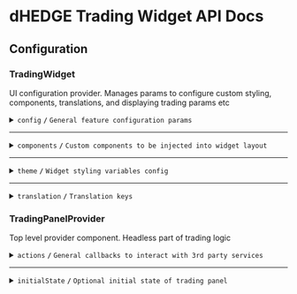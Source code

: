 # dHEDGE Trading Widget API Docs

## Configuration

### TradingWidget

UI configuration provider. Manages params to configure custom styling, components, translations, and displaying trading params etc

<details>
<summary><code>config</code> <code><b>/</b></code> <code>General feature configuration params</code></summary>

##### Params

> | name                               | type     | default value              | description                                                                                                                                        |
> |------------------------------------|----------|----------------------------|----------------------------------------------------------------------------------------------------------------------------------------------------|
> | `isGeoBlocked`                     | boolean  | false                      | Restricts depositing action button and conditionally renders GeoBlockAlert component                                                               |
> | `depositQuoteDiffWarningThreshold` | number   | 1                          | Deposit slippage absolute percent value warning threshold, Affects styling to warn user                                                            |
> | `depositQuoteDiffErrorThreshold`   | number   | 3                          | Deposit slippage absolute percent value error threshold, Affects styling to warn user                                                              |
> | `defaultDepositSlippage`           | number   | 0                          | Initial deposit slippage absolute percent. Further adjustments are available in panel settings                                                     |
> | `defaultDepositSlippageScale`      | number[] | [0]                        | Initial deposit slippage absolute percent. Further adjustments are available in panel settings                                                     |
> | `defaultWithdrawSlippageScale`     | number[] | [0.1, 0.3, 0.5, 1, 1.5, 3] | Initial withdraw slippage absolute percent. Further adjustments are available in panel settings                                                    |
> | `defaultLockTime`                  | string   | 24 hours                   | Formatted default deposit lock time to be displayed in panel (Long lockup period is used to bypass entry fee and can be managed in panel settings) |
> | `customLockTime`                   | string   | 15 minutes                 | Formatted custom deposit lock time alternative to be displayed in panel                                                                            |
> | `stablePrecision`                  | number   | 3                          | Number of decimals to be displayed in stables (e.g USDC balance)                                                                                   |
> | `defaultPrecision`                 | number   | 6                          | Number of decimals to be displayed in token values                                                                                                 |
> | `stakingChainId`                   | number   | 10 (Optimism)              | ChainId to be used in staking logic                                                                                                                |
> | `termsOfUseAccepted`               | boolean  | true                       | Requires user to confirm terms of use by rendering DepositTermsOfUse component before deposit action                                               |


###### Source: `packages/trading-widget/src/trading-widget/providers/config-provider`
###### Default values: `packages/trading-widget/src/trading-widget/providers/config-provider/config-provider.defaults.ts`
</details>

------------------------------------------------------------------------------------------

<details>
<summary>
<code>components</code>
<code><b>/</b></code>
<code>Custom components to be injected into widget layout</code>
</summary>

##### Params

> | name                  | type                                | default value | description                                                                                                     |
> |-----------------------|-------------------------------------|---------------|-----------------------------------------------------------------------------------------------------------------|
> | `GeoBlockAlert`       | ComponentType                       | `undefined`   | Component replaces deposit button while `isGeoBlocked` config param is set to `true`                            |
> | `DepositMetaInfo`     | ComponentType                       | `undefined`   | Component is injected into deposit meta part of widget layout nearby TransactionOverviewDisclosure              |
> | `WithdrawMetaInfo`    | ComponentType                       | `undefined`   | Component is injected into withdraw meta part of widget layout nearby WithdrawTransactionOverviewDisclosure     |
> | `ExtraActionButton`   | ComponentType                       | `undefined`   | Component is injected below deposit action button and rendered if `isGeoBlocked` config param is set to `false` |
> | `Image`               | ComponentType<ImageProps>           | `<img>`       | Component optinally can be used to pass `nextjs` Image component to be used for assets rendering                |
> | `LogoSpinner`         | ComponentType<SVGProps<SVGElement>> | `<Spinner>`   | Component is injected into widget pending transaction overlay. Assume using of spinning animation               |
> | `DepositTermsOfUse`   | ComponentType                       | `undefined`   | Component is injected into `TermsOfUseOverlay` to extend default terms of use statement points                  |


###### Source: `packages/trading-widget/src/trading-widget/providers/component-provider/component-provider.tsx`
###### Default values: `undefined`
</details>

------------------------------------------------------------------------------------------

<details>
<summary>
<code>theme</code>
<code><b>/</b></code>
<code>Widget styling variables config</code>
</summary>

##### global

###### color

path: `global.color[name]`

> | name                       | type       | default value                                | description                           |
> |----------------------------|------------|----------------------------------------------|---------------------------------------|
> | `colorTextPrimary`         | string     | `#ffffff`                                    | Primary text color                    |
> | `colorTextPrimaryHover`    | string     | `#ffffffCC`                                  | Primary hover text color              |
> | `colorBorderPrimary`       | string     | `global?.color?.colorTextPrimary ?? #ffffff` | Primary border color                  |
> | `colorTextSecondary`       | string     | `#9DA2AD`                                    | Secondary text color                  |
> | `colorBgSecondary`         | string     | `#2B313E`                                    | Secondary bg color                    |
> | `colorTextAccent`          | string     | `#ffffff`                                    | Accent text color                     |
> | `colorTextAccentHover`     | string     | `#ffffffCC`                                  | Accent hover text color               |
> | `colorBgAccentFrom`        | string     | `#73D393`                                    | Accent bg gradient `from` color       |
> | `colorBgAccentTo`          | string     | `#34855E`                                    | Accent bg gradient `to` color         |
> | `colorBgAccentFromHover`   | string     | `#73D393CC`                                  | Accent hover bg gradient `from` color |
> | `colorBgAccentToHover`     | string     | `#162435`                                    | Accent hover bg gradient `to` color   |
> | `colorTextNeutral`         | string     | `#9DA2AD80`                                  | Neutral text color                    |
> | `colorBgNeutral`           | string     | `#9DA2AD33`                                  | Neutral bg color                      |
> | `colorTextLoading`         | string     | `#ffffff99`                                  | Loading text color                    |
> | `colorTextError`           | string     | `#EF4444`                                    | Error text color                      |
> | `colorTextWarning`         | string     | `#AFA58D`                                    | Warning text color                    |
> | `colorIcon`                | string     | `global?.color?.colorTextPrimary ?? #ffffff` | Warning text color                    |

###### size

path: `global.size[name]`

> | name                   | type         | default value                                | description            |
> |------------------------|--------------|----------------------------------------------|------------------------|
> | `gap`                  | string       | `0.25rem`                                    | General flex gap       |
> | `spacer`               | string       | `4px`                                        | General spacer         |
> | `fontSizeBase`         | string       | `16px`                                       | Font size base         |
> | `lineHeightBase`       | string       | `24px`                                       | Line height base       |
> | `fontSizeXs`           | string       | `12px`                                       | Font size xs           |
> | `lineHeightXs`         | string       | `16px`                                       | Line height xs         |
> | `fontSizeSm`           | string       | `14px`                                       | Font size sm           |
> | `lineHeightSm`         | string       | `20px`                                       | Line height sm         |
> | `fontSizeLg`           | string       | `18px`                                       | Font size lg           |
> | `lineHeightLg`         | string       | `28px`                                       | Line height lg         |
> | `iconSize`             | string       | `20px`                                       | Icon size base         |
> | `iconSizeSm`           | string       | `24px`                                       | Icon size sm           |
> | `iconSecondarySize`    | string       | `16px`                                       | Icon secondary size    |
> | `iconSecondarySizeSm`  | string       | `16px`                                       | Icon secondary size sm |
> | `labelFontSize`        | string       | `config?.global?.size?.fontSizeXs ?? 12px`   | Label font size        |
> | `labelLineHeight`      | string       | `config?.global?.size?.lineHeightXs ?? 16px` | Label font size        |
> | `labelLineHeight`      | string       | `config?.global?.size?.lineHeightXs ?? 16px` | Label font size        |

###### style

path: `global.style[name]`

> | name                                               | type           | default value | description                  |
> |----------------------------------------------------|----------------|---------------|------------------------------|
> | `radiusPrimary`                                    | string         | `1rem`        | General border radius        |
> | `radiusSecondary`                                  | string         | `1rem`        | Secondary border radius      |
> | `fontWeightLight`                                  | string         | `300`         | Font weight light            |
> | `fontWeightMedium`                                 | string         | `500`         | Font weight medium           |
> | `fontWeightBold`                                   | string         | `700`         | Font weight bold             |
> | `actionOpacity`                                    | string         | `1`           | Action element opacity       |
> | `actionOpacityHover`                               | string         | `0.8`         | Action hover element opacity |

##### component

###### popup

path: `component.popup[name]`

> | name                 | type             | default value                                           | description      |
> |----------------------|------------------|---------------------------------------------------------|------------------|
> | `color.colorText`    | string           | `config?.global?.color?.colorTextSecondary ?? #9DA2AD`  | Popup text color |
> | `color.colorBg`      | string           | `config?.global?.color?.colorBgSecondary ?? #2B313E`    | Popup bg color   |
> | `color.colorBorder`  | string           | `config?.global?.color?.colorTextSecondary ?? #9DA2AD`  | Popup bg color   |
> | `size.fontSize`      | string           | `config?.global?.size?.fontSizeXs ?? 12px`              | Popup font size  |

###### tabGroup

path: `component.tabGroup[name]`

> | name      | type             | default value                    | description              |
> |-----------|------------------|----------------------------------|--------------------------|
> | `size.px` | string           | `global.size.spacer * 3`         | Tab group padding inline |

###### tabContent

path: `component.tabContent[name]`

> | name       | type             | default value             | description                |
> |------------|------------------|---------------------------|----------------------------|
> | `size.pt`  | string           | `global.size.spacer * 3`  | Tab content padding top    |
> | `size.px`  | string           | `0px`                     | Tab content padding inline |
> | `size.pb`  | string           | `global.size.spacer * 9`  | Tab content padding bottom |
> | `size.gap` | string           | `global.size.spacer * 2`  | Tab content flex gap       |

###### tab

path: `component.tab[name]`

> | name                     | type                | default value                        | description           |
> |--------------------------|---------------------|--------------------------------------|-----------------------|
> | `size.px`                | string              | `global.size.spacer * 9`             | Tab padding inline    |
> | `size.py`                | string              | `global.size.spacer * 3`             | Tab padding block     |
> | `size.fontSize`          | string              | `global.size.fontSizeSm`             | Tab font size         |
> | `color.colorBg`          | string              | `global.color.colorBgNeutral`        | Tab bg color          |
> | `color.colorText`        | string              | `global.color.colorTextNeutral`      | Tab text color        |
> | `color.selectColorText`  | string              | `global.color.colorTextPrimary`      | Tab select text color |
> | `color.colorTextHover`   | string              | `global.color.colorTextPrimaryHover` | Tab hover text color  |
> | `style.fontWeight`       | string              | `global.style.fontWeightBold`        | Tab font weight       |
> | `style.lineHeight`       | string              | `global.size.lineHeightSm`           | Tab line height       |

###### balance

path: `component.balance[name]`

> | name                   | type                | default value                      | description               |
> |------------------------|---------------------|------------------------------------|---------------------------|
> | `size.px`              | string              | `global.size.spacer * 3`           | Balance padding inline    |
> | `size.gap`             | string              | `global.size.gap`                  | Balance flex gap          |
> | `size.fontSize`        | string              | `global.size.fontSizeLg`           | Balance font size         |
> | `size.lineHeight`      | string              | `global.size.lineHeightLg`         | Balance line height       |
> | `size.priceFontSize`   | string              | `global.size.fontSizeBase`         | Balance price font size   |
> | `size.priceLineHeight` | string              | `global.size.lineHeightBase`       | Balance price line height |
> | `color.colorText`      | string              | `global.color.colorTextPrimary`    | Balance text color        |
> | `color.priceColorText` | string              | `global.color.colorTextSecondary`  | Balance price text color  |

###### inputGroup

path: `component.inputGroup[name]`

> | name           | type                | default value                         | description                |
> |----------------|---------------------|---------------------------------------|----------------------------|
> | `size.px`      | string              | `global.size.spacer * 3`              | Input group padding inline |
> | `size.gap`     | string              | `global.size.gap`                     | Input group flex gap       |

###### input

path: `component.input[name]`

> | name                       | type                    | default value                       | description                 |
> |----------------------------|-------------------------|-------------------------------------|-----------------------------|
> | `size.px`                  | string                  | `global.size.spacer * 3`            | Input padding inline        |
> | `size.py`                  | string                  | `global.size.spacer * 2`            | Input padding block         |
> | `size.gap`                 | string                  | `global.size.gap * 2`               | Input flex gap              |
> | `size.priceGap`            | string                  | `global.size.gap * 2`               | Input flex gap              |
> | `size.iconSize`            | string                  | `global.size.iconSize`              | Input icon size             |
> | `size.iconSizeSm`          | string                  | `global.size.iconSizeSm`            | Input icon size sm          |
> | `size.labelFontSize`       | string                  | `global.size.fontSizeSm`            | Input label line height     |
> | `size.labelLineHeight`     | string                  | `global.size.lineHeightSm`          | Input label font size       |
> | `size.fontSize`            | string                  | `global.size.fontSizeSm`            | Input font size             |
> | `size.lineHeight`          | string                  | `global.size.lineHeightSm`          | Input line height           |
> | `size.fontSizeLg`          | string                  | `global.size.fontSizeLg`            | Input font size lg          |
> | `size.lineHeightLg`        | string                  | `global.size.lineHeightLg`          | Input line height lg        |
> | `size.tokenFontSize`       | string                  | `global.size.fontSizeXs`            | Input token font size       |
> | `size.tokenLineHeight`     | string                  | `global.size.lineHeightXs`          | Input token line height     |
> | `size.tokenFontSizeSm`     | string                  | `global.size.fontSizeBase`          | Input token font size sm    |
> | `size.tokenLineHeightSm`   | string                  | `global.size.lineHeightBase`        | Input token line height sm  |
> | `size.buttonPx`            | string                  | `global.size.spacer * 2`            | Input button padding inline |
> | `size.buttonPy`            | string                  | `global.size.spacer`                | Input button padding block  |
> | `size.buttonFontSize`      | string                  | `global?.size?.fontSizeXs`          | Input button font size      |
> | `size.buttonLineHeight`    | string                  | `global?.size?.lineHeightXs`        | Input button line height    |
> | `color.textColor`          | string                  | `global.color.colorTextPrimary`     | Input text color            |
> | `color.loadingTextColor`   | string                  | `global.color.colorTextLoading`     | Input loading text color    |
> | `color.bgColor`            | string                  | `global.color.colorBgNeutral`       | Input bg color              |
> | `color.bgColorFocus`       | string                  | `transparent`                       | Input bg color              |
> | `color.borderColor`        | string                  | `#4C505B`                           | Input border color          |
> | `color.borderColorFocus`   | string                  | `global.color.colorTextPrimary`     | Input border focus color    |
> | `color.placeholderColor`   | string                  | `global.color.colorTextSecondary`   | Input placeholder color     |
> | `color.buttonBgColor`      | string                  | `global.color.colorBgSecondary`     | Input button bg color       |
> | `color.buttonBorderColor`  | string                  | `global.color.colorBgAccentTo`      | Input button border color   |
> | `color.buttonTextColor`    | string                  | `global.color.colorTextPrimary`     | Input button text color     |
> | `style.radius`             | string                  | `global.style.radiusPrimary`        | Input border radius         |
> | `style.labelFontWeight`    | string                  | `global.style.fontWeightLight`      | Input label font weight     |
> | `style.fontWeight`         | string                  | `global.style.fontWeightLight`      | Input font weight           |
> | `style.tokenFontWeight`    | string                  | `global.style.fontWeightLight`      | Input token font weight     |
> | `style.buttonRadius`       | string                  | `30px`                              | Input button border radius  |

###### actionButton

path: `component.actionButton[name]`

> | name                             | type                | default value                         | description                                |
> |----------------------------------|---------------------|---------------------------------------|--------------------------------------------|
> | `size.borderWidth`               | string              | `1px`                                 | Action button border width                 |
> | `color.colorBgFrom`              | string              | `global.color.colorBgAccentFrom`      | Action button bg gradient color from       |
> | `color.colorBgTo`                | string              | `global.color.colorBgAccentTo`        | Action button bg gradient color to         |
> | `color.colorBgFromHover`         | string              | `global.color.colorBgAccentFromHover` | Action button hover bg gradient color from |
> | `color.colorBgToHover`           | string              | `global.color.colorBgAccentTo`        | Action button hover bg gradient color to   |
> | `color.colorBorder`              | string              | `global.color.colorBgAccentFrom`      | Action button border color                 |
> | `color.colorText`                | string              | `global.color.colorTextAccent`        | Action button text color                   |
> | `color.colorText`                | string              | `global.color.colorTextAccent`        | Action button text color                   |
> | `color.outlineColorBorder`       | string              | `#ffffff33`                           | Action outline button border color         |
> | `color.outlineColorBorderHover`  | string              | `#ffffffCC`                           | Action outline button hover border color   |
> | `color.outlineColorText`         | string              | `global.color.colorTextPrimary`       | Action outline button text color           |

###### meta

path: `component.meta[name]`

> | name                  | type                | default value                          | description          |
> |-----------------------|---------------------|----------------------------------------|----------------------|
> | `size.gap`            | string              | `global.size.gap`                      | Meta flex gap        |
> | `size.px`             | string              | `global.size.spacer * 3`               | Meta padding inline  |
> | `color.linkTextColor` | string              | `global.color.colorBgAccentFrom`       | Meta link text color |
> | `color.panelBgHover`  | string              | `config.global.color.colorBgNeutral`   | Meta panel hover bg  |

###### Source: `packages/trading-widget/src/trading-widget/providers/theme-provider/theme-provider.tsx`
###### Default values: `undefined`
</details>

------------------------------------------------------------------------------------------

<details>
<summary>
<code>translation</code>
<code><b>/</b></code>
<code>Translation keys</code>
</summary>

> | name                               | type   | default value                                                                                                                                                                         | description                                                                                                                      |
> |------------------------------------|--------|---------------------------------------------------------------------------------------------------------------------------------------------------------------------------------------|----------------------------------------------------------------------------------------------------------------------------------|
> | `slippageWarning`                  | string | Includes entry fee. We recommend 2-3%, but usually it will be < 1%. Slippage may be amplified by the leverage. See the docs for more info.                                            |                                                                                                                                  |
> | `minSlippageWarning`               | string | Flexible min slippage value that is likely enough to process the transaction.                                                                                                         |                                                                                                                                  |
> | `highSlippageWarning`              | string | We recommend using another asset to trade with lower slippage.                                                                                                                        |                                                                                                                                  |
> | `recommendedMinSlippage`           | string | Recommended Min Slippage                                                                                                                                                              |                                                                                                                                  |
> | `projectedDailyEarningsTooltip`    | string | Projected daily earnings are based on the current APY and may differ from actual earnings.                                                                                            |                                                                                                                                  |
> | `dailyEarnings`                    | string | Daily Earnings                                                                                                                                                                        |                                                                                                                                  |
> | `projectedYearlyEarningsTooltip`   | string | Projected yearly earnings are based on the current APY and may differ from actual earnings.                                                                                           |                                                                                                                                  |
> | `yearlyEarnings`                   | string | Yearly Earnings                                                                                                                                                                       |                                                                                                                                  |
> | `fullReceiveDetails`               | string | See full details influencing what you will receive.                                                                                                                                   |                                                                                                                                  |
> | `tradeDetails`                     | string | Trade details                                                                                                                                                                         |                                                                                                                                  |
> | `maxSlippage`                      | string | Max slippage                                                                                                                                                                          |                                                                                                                                  |
> | `minReceiveAmount`                 | string | You will receive no less than this amount.                                                                                                                                            |                                                                                                                                  |
> | `minReceived`                      | string | Minimum Received                                                                                                                                                                      |                                                                                                                                  |
> | `estimatedMultiAssetFractions`     | string | Estimated multi asset fractions                                                                                                                                                       |                                                                                                                                  |
> | `infinite`                         | string | Infinite                                                                                                                                                                              |                                                                                                                                  |
> | `tokenAllowance`                   | string | Token Allowance                                                                                                                                                                       |                                                                                                                                  |
> | `entryFee`                         | string | Entry Fee                                                                                                                                                                             |                                                                                                                                  |
> | `entryFeeExplanation`              | string | When you deposit, the token takes a small entry fee. This fee helps cover the costs when we rebalance the underlying funds, and it's shared among all token holders.                  |                                                                                                                                  |
> | `easySwapperEntryFee`              | string | Entry fee is charged when a cooldown of {time} is selected. Bypass Entry Fee at trading settings.                                                                                     |                                                                                                                                  |
> | `amountToBeApproved`               | string | Amount of {symbol} tokens to be approved. Can be customized in settings.                                                                                                              |                                                                                                                                  |
> | `minDepositUsd`                    | string | Minimum deposit in USD.                                                                                                                                                               |                                                                                                                                  |
> | `minDeposit`                       | string | Minimum Deposit                                                                                                                                                                       |                                                                                                                                  |
> | `tokensLockTime`                   | string | Purchased tokens will have a {lockTime} lock.                                                                                                                                         |                                                                                                                                  |
> | `slippageTolerance`                | string | Slippage tolerance                                                                                                                                                                    |                                                                                                                                  |
> | `bypassEntryFee`                   | string | Bypass Entry Fee                                                                                                                                                                      |                                                                                                                                  |
> | `entryFeeSwitchWarning`            | string | By removing the entry fee, your position is locked for up to {defaultLockTime} instead of the normal {customLockTime}.                                                                |                                                                                                                                  |
> | `tokenAmountToApprove`             | string | Amount of tokens to be approved.                                                                                                                                                      |                                                                                                                                  |
> | `auto`                             | string | Auto                                                                                                                                                                                  |                                                                                                                                  |
> | `autoSlippageDescription`          | string | App is testing different slippage ranges, starting low and increasing until it's likely to pass                                                                                       |                                                                                                                                  |
> | `lengthenLockup`                   | string | Lengthen lockup to remove entry fee                                                                                                                                                   |                                                                                                                                  |
> | `deposit`                          | string | Buy                                                                                                                                                                                   |                                                                                                                                  |
> | `withdraw`                         | string | Sell                                                                                                                                                                                  |                                                                                                                                  |
> | `yourBalance`                      | string | Your Balance                                                                                                                                                                          |                                                                                                                                  |
> | `max`                              | string | Max                                                                                                                                                                                   |                                                                                                                                  |
> | `allAssets`                        | string | All Assets                                                                                                                                                                            |                                                                                                                                  |
> | `all`                              | string | All                                                                                                                                                                                   |                                                                                                                                  |
> | `payWith`                          | string | Pay with                                                                                                                                                                              |                                                                                                                                  |
> | `buyEstimated`                     | string | Buy (estimated)                                                                                                                                                                       |                                                                                                                                  |
> | `sell`                             | string | Sell                                                                                                                                                                                  |                                                                                                                                  |
> | `receiveEstimated`                 | string | Receive (estimated)                                                                                                                                                                   |                                                                                                                                  |
> | `confirmInWallet`                  | string | Please confirm in wallet                                                                                                                                                              |                                                                                                                                  |
> | `pending`                          | string | Pending...                                                                                                                                                                            |                                                                                                                                  |
> | `approve`                          | string | Approve                                                                                                                                                                               |                                                                                                                                  |
> | `connectWallet`                    | string | Connect Wallet                                                                                                                                                                        |                                                                                                                                  |
> | `minimumPurchase`                  | string | Minimum purchase is ${value}                                                                                                                                                          |                                                                                                                                  |
> | `poolIsInactive`                   | string | {poolSymbol} token is no longer active. Please withdraw from them.                                                                                                                    |                                                                                                                                  |
> | `poolIsPrivate`                    | string | This vault is currently private                                                                                                                                                       |                                                                                                                                  |
> | `updateOracles`                    | string | Update Oracles                                                                                                                                                                        |                                                                                                                                  |
> | `confirmMaxSlippage`               | string | Confirm {slippagePercentage}% max slippage                                                                                                                                            |                                                                                                                                  |
> | `withdrawalWindowDisabled`         | string | You can sell your {tokenSymbol} tokens during withdrawal window period starting from {startTime}                                                                                      |                                                                                                                                  |
> | `withdrawCooldown`                 | string | You can sell your {tokenSymbol} tokens in {cooldownEndTime}                                                                                                                           |                                                                                                                                  |
> | `termsOfUse`                       | string | Terms Of Use                                                                                                                                                                          |                                                                                                                                  |
> | `termOfUseDepositListTitle`        | string | Please know the following before depositing                                                                                                                                           |                                                                                                                                  |
> | `termOfUseDepositAssetSlippage`    | string | When exiting, investors receive single asset or the underlying vault assets. Withdraw slippage can be customized in withdraw settings                                                 |                                                                                                                                  |
> | `termOfUseDepositBugs`             | string | There may be interface bugs on the platform                                                                                                                                           |                                                                                                                                  |
> | `termOfUseDepositDowntime`         | string | There may be interface downtime (planned and unplanned)                                                                                                                               |                                                                                                                                  |
> | `termOfUseDepositAuditRisk`        | string | Smart contracts are audited but a risk is still present                                                                                                                               |                                                                                                                                  |
> | `termOfUseDepositAccept`           | string | Accept & Deposit                                                                                                                                                                      |                                                                                                                                  |
> | `back`                             | string | Back                                                                                                                                                                                  |                                                                                                                                  |
> | `highSlippage`                     | string | High Slippage Alert                                                                                                                                                                   |                                                                                                                                  |
> | `responsibleHighSlippage`          | string | By proceeding with this trade, you acknowledge and accept the possibility of experiencing high slippage, resulting in a potential difference between the expected and executed price. |                                                                                                                                  |
> | `highSlippageListTitle`            | string | Please consider the following before confirming                                                                                                                                       |                                                                                                                                  |
> | `highSlippageQuoteDiff`            | string | Be aware that the final amount of assets you receive may be different from the initially quoted value.                                                                                |                                                                                                                                  |
> | `highSlippageRisk`                 | string | Ensure that you understand the risks associated with high slippage and are comfortable proceeding with the trade.                                                                     |                                                                                                                                  |
> | `confirm`                          | string | Confirm                                                                                                                                                                               |                                                                                                                                  |

###### Source: `packages/trading-widget/src/trading-widget/providers/translation-provider/translation-provider.tsx`
###### Default values: `packages/trading-widget/src/trading-widget/providers/translation-provider/translation-provider.defaults.ts`
</details>

### TradingPanelProvider

Top level provider component. Headless part of trading logic

<details>
<summary><code>actions</code> <code><b>/</b></code> <code>General callbacks to interact with 3rd party services</code></summary>

> | name                                          | type                                                                                                                                                                                                                    | default value | description                                                                       |
> |-----------------------------------------------|-------------------------------------------------------------------------------------------------------------------------------------------------------------------------------------------------------------------------|---------------|-----------------------------------------------------------------------------------|
> | `onUpdatePoolConfigDepositMethod`             | (payload: { address: `Address`; method: `'deposit' \| 'depositWithCustomCooldown'` }) => void                                                                                                                           | undefined     | triggers on deposit method change                                                 |
> | `onUpdateSendTokenInput`                      | (payload: Partial\<{ address: `Address`; symbol: `string`; value: `string`; decimals: `number`; isLoading?: `boolean` }\>) => void                                                                                      | undefined     | triggers on send token change                                                     |
> | `onUpdateTradingSettings`                     | (payload: Partial\<{ slippage: `number \| 'auto'`; minSlippage?: `number` isInfiniteAllowance: `boolean`; isMultiAssetWithdrawalEnabled: `boolean`; isMaxSlippageLoading: `boolean` }\>) => void                        | undefined     | triggers on trading settings change                                               |
> | `onSetTradingType`                            | (payload: `'deposit' \| 'withdraw'`) => void                                                                                                                                                                            | undefined     | triggers on trading type change                                                   |
> | `onUpdateTradingMeta`                         | (payload: Partial\<{ approvingStatus: `'pending' \| 'success'` }\>) => void                                                                                                                                             | undefined     | triggers on trading meta change                                                   |
> | `onUpdateTradingModal`                        | (payload: Partial\<{ isOpen: `boolean`; status: `'Success' \| 'None' \| 'Mining' \|  'Wallet'` }\>) => void                                                                                                             | undefined     | triggers on trading modal change                                                  |
> | `onUpdateTransactions`                        | (payload: AddTransaction \| UpdateTransaction \| RemoveTransaction) => void                                                                                                                                             | undefined     | triggers on transaction action change                                             |
> | `onUpdateEntryFee`                            | (payload: Partial\<Record<DepositMethodName, number>\>) => void                                                                                                                                                         | undefined     | triggers on transaction action change                                             |
> | `onTransactionError`                          | (error: `Error`, action: `TransactionAction` \| `undefined`, chainId?: `ChainId`, txHash?: `Address`) => void                                                                                                           | undefined     | triggers on transaction error                                                     |
> | `onTransactionSuccess`                        | (data: `WaitForTransactionReceiptReturnType`, action: `TransactionAction` \| `undefined`, link?: `string`) => void                                                                                                      | undefined     | triggers on transaction success                                                   |
> | `onTransactionEstimationError`                | (error: `EstimationError`, address: `Address`, chainId?: `ChainId`, account?: `Address`) => void                                                                                                                        | undefined     | triggers on transaction estimation error                                          |
> | `onTokenSelector`                             | (payload: { isOpen: `boolean`; entity: `'token' \| 'pool'` }) => void                                                                                                                                                   | undefined     | triggers on token selector change                                                 |
> | `onLog`                                       | (eventName: `string`, payload?: `Record<string, unknown>`) => void                                                                                                                                                      | undefined     | triggers on log event                                                             |
> | `onSimulateTransaction`                       | (payload: { chainId: `ChainId`; from: `Address`: to: `Address`; input: `string`; gas: `number`; value?: `string` }) => Promise<{ link?: `string`; simulation: { status: `boolean`; error_message: `string` } } \| null> | undefined     | triggers to simulate transaction and get error details after failed tx estimation |

###### Source: `packages/trading-widget/src/core-kit/providers/index.tsx`
###### Default values: `undefined`
</details>

------------------------------------------------------------------------------------------

<details>
<summary><code>initialState</code> <code><b>/</b></code> <code>Optional initial state of trading panel</code></summary>

> | name                     | type                                                                                                                                                                                                                                      | default value                                                                                                               | description                                                               |
> |--------------------------|-------------------------------------------------------------------------------------------------------------------------------------------------------------------------------------------------------------------------------------------|-----------------------------------------------------------------------------------------------------------------------------|---------------------------------------------------------------------------|
> | `poolAddress`            | Address                                                                                                                                                                                                                                   | `AddressZero`                                                                                                               | Current active pool address                                               |
> | `poolConfigMap`          | Record<Address, PoolConfig>                                                                                                                                                                                                               | `{}`                                                                                                                        | Map of pool configs available for trading                                 |
> | `settings`               | { slippage: `number \| 'auto'`; minSlippage?: `number`; isInfiniteAllowance: `boolean`; isMultiAssetWithdrawalEnabled: `boolean`; isMaxSlippageLoading: `boolean` }                                                                       | { slippage: `'auto'`; isInfiniteAllowance: `false`; isMultiAssetWithdrawalEnabled: `false`; isMaxSlippageLoading: `false` } | Panel settings                                                            |
> | `type`                   | 'deposit' \| 'withdraw'                                                                                                                                                                                                                   | `'deposit'`                                                                                                                 | Trading type                                                              |
> | `input`                  | { sendToken: { address: `Address`; symbol: `string`; value: `string`; decimals: `number`; isLoading?: `boolean` }; receiveToken: { address: `Address`; symbol: `string`; value: `string`; decimals: `number`; isLoading?: `boolean` }  }  | `poolConfigMap[poolAddress]`                                                                                                | Send/receive tokens pair                                                  |
> | `entryFee`               | { deposit: `number`; depositWithCustomCooldown: `number`; }                                                                                                                                                                               | { deposit: `0`; depositWithCustomCooldown: `0.1` }                                                                          | Entry fee config map                                                      |
> | `meta`                   | { approvingStatus?: `'pending' \| 'success'` }                                                                                                                                                                                            | `{}`                                                                                                                        | Trading meta info                                                         |
> | `modal`                  | { isOpen: `boolean`; status: `'Success' \| 'None' \| 'Mining' \|  'Wallet'`; action: `'deposit' \| 'withdraw' \| 'approve  \| 'oraclesUpdate'`; link?: `string`; sendToken: TradingToken \| null; receiveToken: TradingToken \| null }    | `{ isOpen: `false`,status: `'None'`, receiveToken: `null`, sendToken: `null` }`                                             | Trading modal state                                                       |
> | `transactions`           | { action: `'deposit' \| 'withdraw' \| 'approve'`; symbol: `string`; chainId: `ChainId`; txHash?: `Address` }[]                                                                                                                            | `[]`                                                                                                                        | Pending transactions                                                      |
> | `poolFallbackData`       | { address: `Address`; managerLogicAddress?: `Address`; poolCompositions: `PoolComposition[]`; tokenPrice?: `string`; apy?: { value: `number`; currency: `'USD' \| 'ETH'`  }     }                                                         | { address: `AddressZero` }                                                                                                  | Current active pool fallback data to override or extend contract response |

###### Source: `packages/trading-widget/src/core-kit/providers/index.tsx`
###### Default values: `packages/trading-widget/src/core-kit/providers/index.tsx`
</details>
